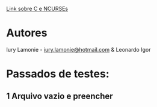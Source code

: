 [Link sobre C e NCURSEs](http://www.students.ic.unicamp.br/~ra069297/links.html)

# Autores

Iury Lamonie - iury.lamonie@hotmail.com
& 
Leonardo Igor

# Passados de testes:

## 1 Arquivo vazio e preencher

